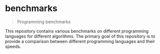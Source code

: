 # benchmarks

> Programming benchmarks

This repository contains various benchmarks on different programming languages for different algorithms. The primary goal of this repository is to provide a comparison between different programming languages and their speeds.
